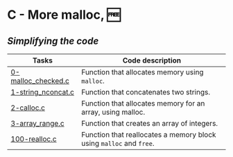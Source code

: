 # C - More malloc, :free:

## *Simplifying the code*


Tasks | Code description
--- | ----
[0-malloc_checked.c](https://github.com/Tizihoxha/holbertonschool-low_level_programming/blob/main/more_malloc_free/0-malloc_checked.c) | Function that allocates memory using `malloc`.
[1-string_nconcat.c](https://github.com/Tizihoxha/holbertonschool-low_level_programming/blob/main/more_malloc_free/1-string_nconcat.c) | Function that concatenates two strings.
[2-calloc.c](https://github.com/Tizihoxha/holbertonschool-low_level_programming/blob/main/more_malloc_free/2-calloc.c) | Function that allocates memory for an array, using malloc.
[3-array_range.c](https://github.com/Tizihoxha/holbertonschool-low_level_programming/blob/main/more_malloc_free/3-array_range.c) | Function that creates an array of integers.
[100-realloc.c](https://github.com/Tizihoxha/holbertonschool-low_level_programming/blob/main/more_malloc_free/100-realloc.c) | Function that reallocates a memory block using `malloc` and `free`.
